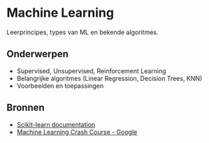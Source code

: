 # Machine Learning
Leerprincipes, types van ML en bekende algoritmes.

## Onderwerpen
- Supervised, Unsupervised, Reinforcement Learning
- Belangrijke algoritmes (Linear Regression, Decision Trees, KNN)
- Voorbeelden en toepassingen

## Bronnen
- [Scikit-learn documentation](https://scikit-learn.org/)
- [Machine Learning Crash Course - Google](https://developers.google.com/machine-learning/crash-course)

